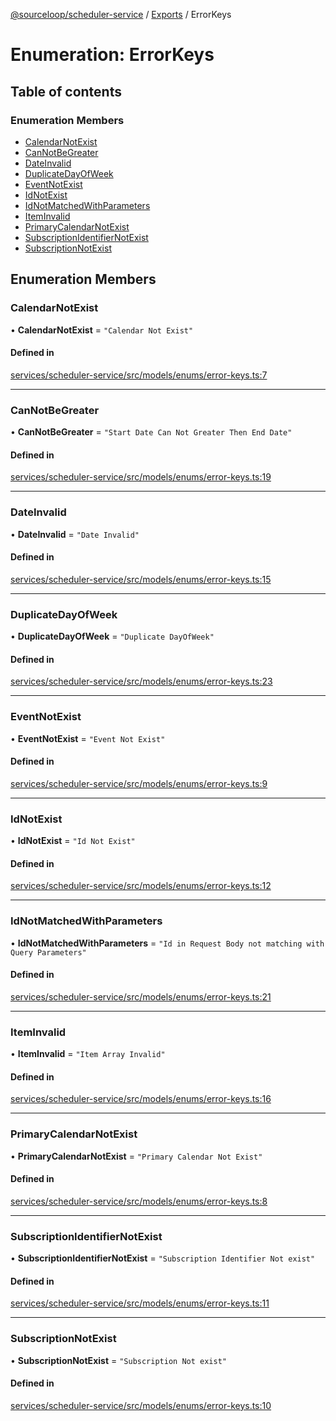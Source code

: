 [@sourceloop/scheduler-service](../README.md) / [Exports](../modules.md) / ErrorKeys

# Enumeration: ErrorKeys

## Table of contents

### Enumeration Members

- [CalendarNotExist](ErrorKeys.md#calendarnotexist)
- [CanNotBeGreater](ErrorKeys.md#cannotbegreater)
- [DateInvalid](ErrorKeys.md#dateinvalid)
- [DuplicateDayOfWeek](ErrorKeys.md#duplicatedayofweek)
- [EventNotExist](ErrorKeys.md#eventnotexist)
- [IdNotExist](ErrorKeys.md#idnotexist)
- [IdNotMatchedWithParameters](ErrorKeys.md#idnotmatchedwithparameters)
- [ItemInvalid](ErrorKeys.md#iteminvalid)
- [PrimaryCalendarNotExist](ErrorKeys.md#primarycalendarnotexist)
- [SubscriptionIdentifierNotExist](ErrorKeys.md#subscriptionidentifiernotexist)
- [SubscriptionNotExist](ErrorKeys.md#subscriptionnotexist)

## Enumeration Members

### CalendarNotExist

• **CalendarNotExist** = ``"Calendar Not Exist"``

#### Defined in

[services/scheduler-service/src/models/enums/error-keys.ts:7](https://github.com/sourcefuse/loopback4-microservice-catalog/blob/68ec38a2a/services/scheduler-service/src/models/enums/error-keys.ts#L7)

___

### CanNotBeGreater

• **CanNotBeGreater** = ``"Start Date Can Not Greater Then End Date"``

#### Defined in

[services/scheduler-service/src/models/enums/error-keys.ts:19](https://github.com/sourcefuse/loopback4-microservice-catalog/blob/68ec38a2a/services/scheduler-service/src/models/enums/error-keys.ts#L19)

___

### DateInvalid

• **DateInvalid** = ``"Date Invalid"``

#### Defined in

[services/scheduler-service/src/models/enums/error-keys.ts:15](https://github.com/sourcefuse/loopback4-microservice-catalog/blob/68ec38a2a/services/scheduler-service/src/models/enums/error-keys.ts#L15)

___

### DuplicateDayOfWeek

• **DuplicateDayOfWeek** = ``"Duplicate DayOfWeek"``

#### Defined in

[services/scheduler-service/src/models/enums/error-keys.ts:23](https://github.com/sourcefuse/loopback4-microservice-catalog/blob/68ec38a2a/services/scheduler-service/src/models/enums/error-keys.ts#L23)

___

### EventNotExist

• **EventNotExist** = ``"Event Not Exist"``

#### Defined in

[services/scheduler-service/src/models/enums/error-keys.ts:9](https://github.com/sourcefuse/loopback4-microservice-catalog/blob/68ec38a2a/services/scheduler-service/src/models/enums/error-keys.ts#L9)

___

### IdNotExist

• **IdNotExist** = ``"Id Not Exist"``

#### Defined in

[services/scheduler-service/src/models/enums/error-keys.ts:12](https://github.com/sourcefuse/loopback4-microservice-catalog/blob/68ec38a2a/services/scheduler-service/src/models/enums/error-keys.ts#L12)

___

### IdNotMatchedWithParameters

• **IdNotMatchedWithParameters** = ``"Id in Request Body not matching with Query Parameters"``

#### Defined in

[services/scheduler-service/src/models/enums/error-keys.ts:21](https://github.com/sourcefuse/loopback4-microservice-catalog/blob/68ec38a2a/services/scheduler-service/src/models/enums/error-keys.ts#L21)

___

### ItemInvalid

• **ItemInvalid** = ``"Item Array Invalid"``

#### Defined in

[services/scheduler-service/src/models/enums/error-keys.ts:16](https://github.com/sourcefuse/loopback4-microservice-catalog/blob/68ec38a2a/services/scheduler-service/src/models/enums/error-keys.ts#L16)

___

### PrimaryCalendarNotExist

• **PrimaryCalendarNotExist** = ``"Primary Calendar Not Exist"``

#### Defined in

[services/scheduler-service/src/models/enums/error-keys.ts:8](https://github.com/sourcefuse/loopback4-microservice-catalog/blob/68ec38a2a/services/scheduler-service/src/models/enums/error-keys.ts#L8)

___

### SubscriptionIdentifierNotExist

• **SubscriptionIdentifierNotExist** = ``"Subscription Identifier Not exist"``

#### Defined in

[services/scheduler-service/src/models/enums/error-keys.ts:11](https://github.com/sourcefuse/loopback4-microservice-catalog/blob/68ec38a2a/services/scheduler-service/src/models/enums/error-keys.ts#L11)

___

### SubscriptionNotExist

• **SubscriptionNotExist** = ``"Subscription Not exist"``

#### Defined in

[services/scheduler-service/src/models/enums/error-keys.ts:10](https://github.com/sourcefuse/loopback4-microservice-catalog/blob/68ec38a2a/services/scheduler-service/src/models/enums/error-keys.ts#L10)
